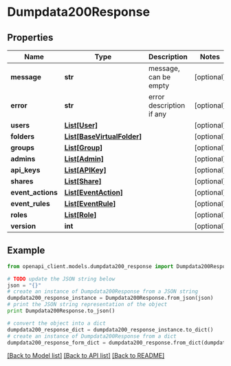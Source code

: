 # Dumpdata200Response


## Properties
Name | Type | Description | Notes
------------ | ------------- | ------------- | -------------
**message** | **str** | message, can be empty | [optional]
**error** | **str** | error description if any | [optional]
**users** | [**List[User]**](User.md) |  | [optional]
**folders** | [**List[BaseVirtualFolder]**](BaseVirtualFolder.md) |  | [optional]
**groups** | [**List[Group]**](Group.md) |  | [optional]
**admins** | [**List[Admin]**](Admin.md) |  | [optional]
**api_keys** | [**List[APIKey]**](APIKey.md) |  | [optional]
**shares** | [**List[Share]**](Share.md) |  | [optional]
**event_actions** | [**List[EventAction]**](EventAction.md) |  | [optional]
**event_rules** | [**List[EventRule]**](EventRule.md) |  | [optional]
**roles** | [**List[Role]**](Role.md) |  | [optional]
**version** | **int** |  | [optional]

## Example

```python
from openapi_client.models.dumpdata200_response import Dumpdata200Response

# TODO update the JSON string below
json = "{}"
# create an instance of Dumpdata200Response from a JSON string
dumpdata200_response_instance = Dumpdata200Response.from_json(json)
# print the JSON string representation of the object
print Dumpdata200Response.to_json()

# convert the object into a dict
dumpdata200_response_dict = dumpdata200_response_instance.to_dict()
# create an instance of Dumpdata200Response from a dict
dumpdata200_response_form_dict = dumpdata200_response.from_dict(dumpdata200_response_dict)
```
[[Back to Model list]](../README.md#documentation-for-models) [[Back to API list]](../README.md#documentation-for-api-endpoints) [[Back to README]](../README.md)
